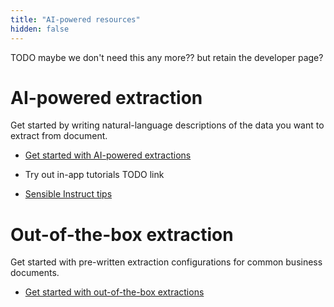 ```yaml
---
title: "AI-powered resources"
hidden: false
---
```


TODO maybe we don't need this any more?? but retain the developer page?

AI-powered extraction
===

Get started by writing natural-language descriptions of the data you want to extract from document.

- [Get started with AI-powered extractions](doc:getting-started-ai)

- Try out in-app tutorials TODO link
- [Sensible Instruct tips](doc:instruct-tips)



Out-of-the-box extraction
===

Get started with pre-written extraction configurations for common business documents.

- [Get started with out-of-the-box extractions](doc:excel-quickstart)
